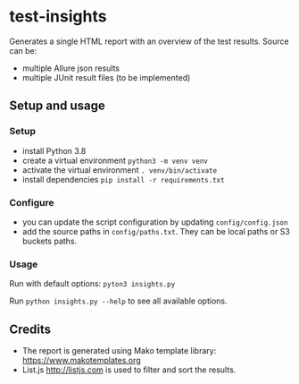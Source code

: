 # test-insights

Generates a single HTML report with an overview of the test results.
Source can be:
- multiple Allure json results
- multiple JUnit result files (to be implemented)

## Setup and usage

### Setup
- install Python 3.8
- create a virtual environment `python3 -m venv venv`
- activate the virtual environment `. venv/bin/activate`
- install dependencies `pip install -r requirements.txt`

### Configure
- you can update the script configuration by updating `config/config.json` 
- add the source paths in `config/paths.txt`. They can be local paths or S3 buckets paths.

### Usage
Run with default options: `pyton3 insights.py`

Run `python insights.py --help` to see all available options.

## Credits

- The report is generated using Mako template library: https://www.makotemplates.org
- List.js http://listjs.com is used to filter and sort the results.
